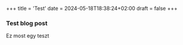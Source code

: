 +++
title = 'Test'
date = 2024-05-18T18:38:24+02:00
draft = false
+++

### Test blog post
Ez most egy teszt
